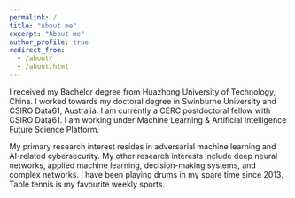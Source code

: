 ```yaml
---
permalink: /
title: "About me"
excerpt: "About me"
author_profile: true
redirect_from: 
  - /about/
  - /about.html
---
```


I received my Bachelor degree from Huazhong University of Technology, China. I worked towards my doctoral degree in Swinburne University and CSIRO Data61, Australia. I am currently a CERC postdoctoral fellow with CSIRO Data61. I am working under Machine Learning & Artificial Intelligence Future Science Platform.

My primary research interest resides in adversarial machine learning and AI-related cybersecurity. My other research interests include deep neural networks, applied machine learning, decision-making systems, and complex networks. I have been playing drums in my spare time since 2013. Table tennis is my favourite weekly sports.
